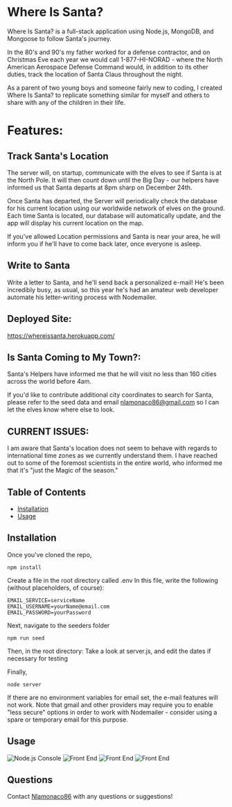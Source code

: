 # Where Is Santa?

Where Is Santa? is a full-stack application using Node.js, MongoDB, and Mongoose to follow Santa's journey.

In the 80's and 90's my father worked for a defense contractor, and on Christmas Eve each year we would call 1-877-HI-NORAD - where the North American Aerospace Defense Command would, in addition to its other duties, track the location of Santa Claus throughout the night.

As a parent of two young boys and someone fairly new to coding, I created Where Is Santa? to replicate something similar for myself and others to share with any of the children in their life. 

# Features:

## Track Santa's Location

The server will, on startup, communicate with the elves to see if Santa is at the North Pole. It will then count down until the Big Day - our helpers have informed us that Santa departs at 8pm sharp on December 24th. 

Once Santa has departed, the Server will periodically check the database for his current location using our worldwide network of elves on the ground. Each time Santa is located, our database will automatically update, and the app will display his current location on the map. 

If you've allowed Location permissions and Santa is near your area, he will inform you if he'll have to come back later, once everyone is asleep. 

## Write to Santa

Write a letter to Santa, and he'll send back a personalized e-mail! He's been incredibly busy, as usual, so this year he's had an amateur web developer automate his letter-writing process with Nodemailer. 

## Deployed Site: 
https://whereissanta.herokuapp.com/ 

## Is Santa Coming to My Town?: 
Santa's Helpers have informed me that he will visit no less than 160 cities across the world before 4am. 

If you'd like to contribute additional city coordinates to search for Santa, please refer to the seed data and email nlamonaco86@gmail.com so I can let the elves know where else to look. 

## CURRENT ISSUES:
I am aware that Santa's location does not seem to behave with regards to international time zones as we currently understand them. I have reached out to some of the foremost scientists in the entire world, who informed me that it's "just the Magic of the season."

## Table of Contents

* [Installation](#installation)
* [Usage](#usage)

## Installation

Once you've cloned the repo,

```
npm install
```

Create a file in the root directory called .env
In this file, write the following (without placeholders, of course):
```
EMAIL_SERVICE=serviceName
EMAIL_USERNAME=yourName@email.com
EMAIL_PASSWORD=yourPassword
```

Next, navigate to the seeders folder
```
npm run seed
```

Then, in the root directory:
Take a look at server.js, and edit the dates if necessary for testing

Finally, 

```
node server
```

If there are no environment variables for email set, the e-mail features will not work. Note that gmail and other providers may require you to enable "less secure" options in order to work with Nodemailer - consider using a spare or temporary email for this purpose. 

## Usage
![Node.js Console](./public/assets/screenshot.png)
![Front End](./public/assets/scrn1.png)
![Front End](./public/assets/scrn2.png)
![Front End](./public/assets/scrn3.png)

## Questions

Contact [Nlamonaco86](mailto:nlamonaco86@gmail.com) with any questions or suggestions!
